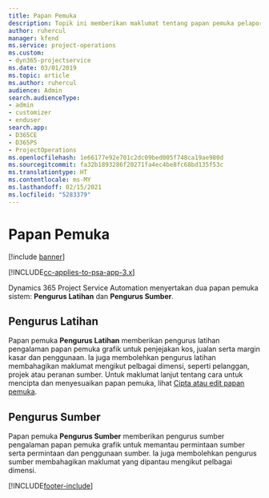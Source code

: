```yaml
---
title: Papan Pemuka
description: Topik ini memberikan maklumat tentang papan pemuka pelaporan yang disertakan dalam Dynamics 365 Project Service Automation.
author: ruhercul
manager: kfend
ms.service: project-operations
ms.custom:
- dyn365-projectservice
ms.date: 03/01/2019
ms.topic: article
ms.author: ruhercul
audience: Admin
search.audienceType:
- admin
- customizer
- enduser
search.app:
- D365CE
- D365PS
- ProjectOperations
ms.openlocfilehash: 1e66177e92e701c2dc09bed005f748ca19ae980d
ms.sourcegitcommit: fa32b1893286f20271fa4ec4be8fc68bd135f53c
ms.translationtype: HT
ms.contentlocale: ms-MY
ms.lasthandoff: 02/15/2021
ms.locfileid: "5283379"
---
```

# <a name="dashboards"></a>Papan Pemuka

[!include [banner](../includes/psa-now-project-operations.md)]

[!INCLUDE[cc-applies-to-psa-app-3.x](../includes/cc-applies-to-psa-app-3x.md)]

Dynamics 365 Project Service Automation menyertakan dua papan pemuka sistem: **Pengurus Latihan** dan **Pengurus Sumber**.

## <a name="practice-manager"></a>Pengurus Latihan 

Papan pemuka **Pengurus Latihan** memberikan pengurus latihan pengalaman papan pemuka grafik untuk penjejakan kos, jualan serta margin kasar dan penggunaan. Ia juga membolehkan pengurus latihan membahagikan maklumat mengikut pelbagai dimensi, seperti pelanggan, projek atau peranan sumber. Untuk maklumat lanjut tentang cara untuk mencipta dan menyesuaikan papan pemuka, lihat [Cipta atau edit papan pemuka](https://docs.microsoft.com/dynamics365/customerengagement/on-premises/customize/create-edit-dashboards).

## <a name="resource-manager"></a>Pengurus Sumber 

Papan pemuka **Pengurus Sumber** memberikan pengurus sumber pengalaman papan pemuka grafik untuk memantau permintaan sumber serta permintaan dan penggunaan sumber. Ia juga membolehkan pengurus sumber membahagikan maklumat yang dipantau mengikut pelbagai dimensi.


[!INCLUDE[footer-include](../includes/footer-banner.md)]